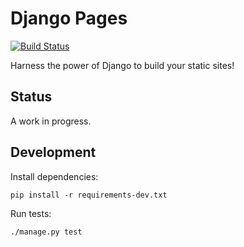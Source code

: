 # Django Pages

[![Build Status](https://travis-ci.org/inglesp/django-pages.svg?branch=master)](https://travis-ci.org/inglesp/django-pages)

Harness the power of Django to build your static sites!


## Status

A work in progress.


## Development

Install dependencies:

    pip install -r requirements-dev.txt

Run tests:

    ./manage.py test
